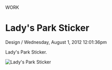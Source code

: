 <p class="type">WORK</p>

# Lady's Park Sticker

<p class="meta">Design  /  Wednesday, August 1, 2012 12:01:36pm</p>

Lady's Park Sticker.

![Lady's Park Sticker](https://farooq-agent.web.app/assets/images/works/large/mK5TjtfG_work_image.jpg)
